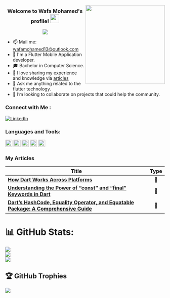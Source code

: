   
<img width="250" align="right" src="![image](https://github.com/wafaMohamed/wafaMohamed/assets/101423134/e136b979-c1da-4776-9dad-21362606a984)
">

<h3 align="center">
  Welcome to Wafa Mohamed's profile!
  <img src="https://media.giphy.com/media/hvRJCLFzcasrR4ia7z/giphy.gif" width="28">
</h3>

<!-- Typing SVG by DenverCoder1 - https://github.com/DenverCoder1/readme-typing-svg -->
<p align="center">
  <a href="https://github.com/DenverCoder1/readme-typing-svg"><img src="https://readme-typing-svg.herokuapp.com/?lines=Flutter%20developer;Always%20learning%20new%20things&font=Fira%20Code&center=true&width=440&height=45&color=f75c7e&vCenter=true&size=22"></a>
</p> 

- 📫 Mail me: wafamohamed13@outlook.com
- 📱 I'm a Flutter Mobile Application developer. 
- 🎓 Bachelor in Computer Science.
- 📝 I love sharing my experience and knowledge via [articles](https://medium.com/@wafamohameddd) 
- 💬 Ask me anything related to the flutter technology.
- 👯 I’m looking to collaborate on projects that could help the community.


### Connect with Me :

[![LinkedIn](https://img.shields.io/badge/LinkedIn-%230077B5.svg?logo=linkedin&logoColor=white)](https://linkedin.com/in/wafa-mo)

### Languages and Tools:

<p align="left"><img src="https://www.vectorlogo.zone/logos/dartlang/dartlang-icon.svg" alt="dart" width="22" height="22"/> 
  <img src="https://www.vectorlogo.zone/logos/figma/figma-icon.svg" alt="figma" width="22" height="22"/> 
  <img src="https://www.vectorlogo.zone/logos/firebase/firebase-icon.svg" alt="firebase" width="22" height="22"/> 
 <img src="https://www.vectorlogo.zone/logos/flutterio/flutterio-icon.svg" alt="flutter" width="22" height="22"/> 
  <img src="https://www.vectorlogo.zone/logos/git-scm/git-scm-icon.svg" alt="git" width="22" height="22"/> 
  
### My Articles

| Title | Type |
| ------------- | :-------------: |
| [**How Dart Works Across Platforms**](https://medium.com/@wafamohameddd/how-dart-works-across-platforms-bebd061ee3a6) | 📝 |
| [**Understanding the Power of “const” and “final” Keywords in Dart**](https://medium.com/@wafamohameddd/understanding-the-power-of-const-and-final-keywords-in-dart-39be6c8d00eb) | 📝 |
| [**Dart’s HashCode, Equality Operator, and Equatable Package: A Comprehensive Guide**](https://medium.com/@wafamohameddd/darts-hashcode-equality-operator-and-equatable-package-a-comprehensive-guide-ee61595b03f0) | 📝 |




# 📊 GitHub Stats:
![](https://github-readme-stats.vercel.app/api?username=wafamohamed&theme=default&hide_border=false&include_all_commits=true&count_private=true)<br/>
![](https://github-readme-streak-stats.herokuapp.com/?user=wafamohamed&theme=default&hide_border=false)<br/>
![](https://github-readme-stats.vercel.app/api/top-langs/?username=wafamohamed&theme=default&hide_border=false&include_all_commits=true&count_private=true&layout=compact)

## 🏆 GitHub Trophies
![](https://github-profile-trophy.vercel.app/?username=wafamohamed&theme=flat&no-frame=false&no-bg=true&margin-w=4)

